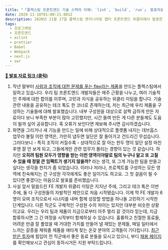 ```yaml
---
title: "「플렉스팀 프론트엔드 기술 스택의 이해: `lint`, `build`, `run`」 발표자료 공개"
date: 2020-11-18T01:00:21.081Z
description: 2020년 11월 17일 플렉스팀 엔지니어링 챕터 프론트엔드 위클리에서 발표한 자료를 공유합니다.
tags:
  - 프로그래밍
  - 프론트엔드
  - eslint
  - prettier
  - Babel
  - Webpack
  - next.js
  - swr
---
```


**[🔗 발표 자료 링크 (클릭)](https://github.com/heejongahn/talks/blob/master/20201117-lint-build-run/20201117-lint-build-run.pdf)**

1. 작년 말부터 [사람과 조직에 대한 문제를 푸는 flex라는 제품](https://flex.team)을 만드는 플렉스팀에서 일하고 있습니다. 우리 팀 프론트엔드 개발자들은 매주 근황을 나누고, 여러 기술적인 주제에 대한 합의를 이루며, 고민과 지식을 공유하는 위클리 미팅을 합니다. 기술 관련 내용을 공유하는 테크 톡도 한 코너로 존재하는데, 저는 최근에 우리 제품을 구성하는 기술들에 대해 발표했습니다. 내부 구성원을 대상으로 살짝 급하게 만든 자료이다 보니 부족한 부분이 많아 고민했지만, 시간 들여 만든 게 다른 분들께도 도움이 될까 싶어 공유합니다. 혹 오류가 보인다면 제보해 주시면 감사하겠습니다.
2. 화면을 그리거나 새 기능을 만드는 일에 비해 상대적으로 플랫폼 내지는 데브옵스 업무라 불릴 이런 영역은, 가만히 냅두면 일단은 잘 돌아가고 건드리긴 무섭습니다. 그러다보니 - 특히 조직이 커질수록 - 상대적으로 잘 아는 한두 명이 일단 설정 마친 후엔 잘 안 보게 되고, 그들에게만 관련 업무가 몰리는 경향이 있는 것 같습니다. 하지만 **오히려 팀원 모두가 영향을 받는 이런 영역이야말로 팀의 누구나 알고 또 고칠 수 있을 때 정말 큰 임팩트가 생기지 않을까?** 라는 생각, 또 그게 가능한 팀을 만들고 싶다는 생각을 한지가 좀 되었습니다. 이러나 저러나, 프로젝트를 구성하는 모든 영역에 친숙해지는 건 구성원 각각에게도 좋은 일이기도 하고요. 그 첫 걸음이 될 수 있다면 좋겠다는 마음으로 발표를 준비했습니다.
3. 사실 앞서 말씀드린 FE 개발자 위클리 미팅은 지지난 주에, 그리고 테크 톡은 이번 주에, 둘 다 구성원들의 자발적인 제안으로 처음 시작됐습니다. 이제 막 FE 개발자 6명이 모여 조직으로서 시너지를 내며 함께 성장할 방법을 하나둘 고민하기 시작한 단계입니다. 다른 직군도 구체적인 구성원 수의 차이는 있지만 대부분 비슷한 상황이고요. 우리는 우리 팀과 제품이 지금으로부터 아주 멀리 갈 것이라 믿는데, 지금 합류하시면 그 긴 여정을 시작부터 함께하실 수 있습니다. 훌륭하고 친절한 동료들, 어려운 만큼 잘 풀었을 때 거대한 가치를 만들어 낼 재밌는 문제들, 매일 일터에서 느끼는 갈증을 채워줄 제품을 애타게 찾는 온갖 분야의 고객들이 기다립니다. [최근 받은 투자](https://platum.kr/archives/151902https://platum.kr/archives/151902)에 힘입어 전 직군에서 좋은 동료 분들을 모시고 있으니, 부디 [채용 페이지](https://bit.ly/flexteam_recruit)를 확인해보시고 관심이 동하시거든 지원 부탁드립니다.

